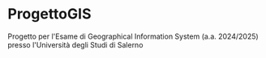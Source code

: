 # ProgettoGIS
Progetto per l'Esame di Geographical Information System (a.a. 2024/2025) presso l'Università degli Studi di Salerno
